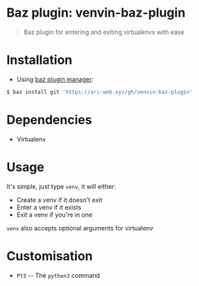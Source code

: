 # Baz plugin: venvin-baz-plugin

> Baz plugin for entering and exiting virtualenvs with ease

# Installation

- Using [baz plugin manager](https://ari-web.xyz/gh/baz):

```bash
$ baz install git 'https://ari-web.xyz/gh/venvin-baz-plugin'
```

# Dependencies

- Virtualenv

# Usage

It's simple, just type `venv`, it will either:

- Create a venv if it doesn't exit
- Enter a venv if it exists
- Exit a venv if you're in one

`venv` also accepts optional arguments for virtualenv

# Customisation

- `PY3` -- The `python3` command
